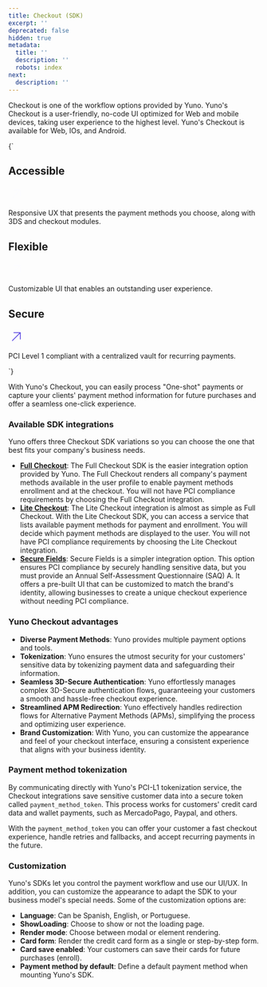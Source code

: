 ```yaml
---
title: Checkout (SDK)
excerpt: ''
deprecated: false
hidden: true
metadata:
  title: ''
  description: ''
  robots: index
next:
  description: ''
---
```

Checkout is one of the workflow options provided by Yuno. Yuno's Checkout is a user-friendly, no-code UI optimized for Web and mobile devices, taking user experience to the highest level. Yuno's Checkout is available for Web, IOs, and Android.

<HTMLBlock>{`
<body>
  <section class="starting_cards">
    <div class="checkoutsdk_shelf">
      <a class="item_1" onclick="window.location='get-your-api-credentials';">
        <div class="content">
          <div class="svg_container">
            <h2>Accessible</h2>
            <svg class="arrow" xmlns="http://www.w3.org/2000/svg" width="32" height="32" viewBox="0 0 32 32" fill="none">
              <path d="M24.75 8V21C24.75 21.1989 24.671 21.3897 24.5303 21.5303C24.3896 21.671 24.1989 21.75 24 21.75C23.8011 21.75 23.6103 21.671 23.4696 21.5303C23.329 21.3897 23.25 21.1989 23.25 21V9.81L8.52997 24.53C8.38779 24.6625 8.19975 24.7346 8.00545 24.7312C7.81115 24.7277 7.62576 24.649 7.48835 24.5116C7.35093 24.3742 7.27222 24.1888 7.26879 23.9945C7.26537 23.8002 7.33749 23.6122 7.46997 23.47L22.19 8.75H11C10.8011 8.75 10.6103 8.67098 10.4696 8.53033C10.329 8.38968 10.25 8.19891 10.25 8C10.25 7.80109 10.329 7.61032 10.4696 7.46967C10.6103 7.32902 10.8011 7.25 11 7.25H24C24.1989 7.25 24.3896 7.32902 24.5303 7.46967C24.671 7.61032 24.75 7.80109 24.75 8Z" fill="#FCFCFF"/>
            </svg>
          </div>
          <p>
            Responsive UX that presents the payment methods you choose, along with 3DS and checkout modules.
          </p>
        </div>
      </a>
      <a class="item_2" onclick="window.location='set-up-initial-connections';">
        <div class="content">
          <div class="svg_container">
            <h2>Flexible</h2>
            <svg class="arrow" xmlns="http://www.w3.org/2000/svg" width="32" height="32" viewBox="0 0 32 32" fill="none">
              <path d="M24.75 8V21C24.75 21.1989 24.671 21.3897 24.5303 21.5303C24.3896 21.671 24.1989 21.75 24 21.75C23.8011 21.75 23.6103 21.671 23.4696 21.5303C23.329 21.3897 23.25 21.1989 23.25 21V9.81L8.52997 24.53C8.38779 24.6625 8.19975 24.7346 8.00545 24.7312C7.81115 24.7277 7.62576 24.649 7.48835 24.5116C7.35093 24.3742 7.27222 24.1888 7.26879 23.9945C7.26537 23.8002 7.33749 23.6122 7.46997 23.47L22.19 8.75H11C10.8011 8.75 10.6103 8.67098 10.4696 8.53033C10.329 8.38968 10.25 8.19891 10.25 8C10.25 7.80109 10.329 7.61032 10.4696 7.46967C10.6103 7.32902 10.8011 7.25 11 7.25H24C24.1989 7.25 24.3896 7.32902 24.5303 7.46967C24.671 7.61032 24.75 7.80109 24.75 8Z" fill="#FCFCFF"/>
            </svg>
          </div>
          <p>
            Customizable UI that enables an outstanding user experience.
          </p>
        </div>
      </a>
      <a class="item_3" onclick="window.location='set-up-initial-connections';">
        <div class="content">
          <div class="svg_container">
            <h2>Secure</h2>
            <svg class="arrow" xmlns="http://www.w3.org/2000/svg" width="32" height="32" viewBox="0 0 32 32" fill="none">
              <path d="M24.75 8V21C24.75 21.1989 24.671 21.3897 24.5303 21.5303C24.3896 21.671 24.1989 21.75 24 21.75C23.8011 21.75 23.6103 21.671 23.4696 21.5303C23.329 21.3897 23.25 21.1989 23.25 21V9.81L8.52997 24.53C8.38779 24.6625 8.19975 24.7346 8.00545 24.7312C7.81115 24.7277 7.62576 24.649 7.48835 24.5116C7.35093 24.3742 7.27222 24.1888 7.26879 23.9945C7.26537 23.8002 7.33749 23.6122 7.46997 23.47L22.19 8.75H11C10.8011 8.75 10.6103 8.67098 10.4696 8.53033C10.329 8.38968 10.25 8.19891 10.25 8C10.25 7.80109 10.329 7.61032 10.4696 7.46967C10.6103 7.32902 10.8011 7.25 11 7.25H24C24.1989 7.25 24.3896 7.32902 24.5303 7.46967C24.671 7.61032 24.75 7.80109 24.75 8Z" fill="#513CE1"/>
            </svg>
          </div>
          <p>
            PCI Level 1 compliant with a centralized vault for recurring payments.
          </p>
        </div>
      </a>
    </div>
  </section>
  
</body>
`}</HTMLBlock>

With Yuno's Checkout, you can easily process "One-shot" payments or capture your clients' payment method information for future purchases and offer a seamless one-click experience.

### Available SDK integrations

Yuno offers three Checkout SDK variations so you can choose the one that best fits your company's business needs. 

* [**Full Checkout**](doc:the-ultimate-checkout-full): The Full Checkout SDK is the easier integration option provided by Yuno. The Full Checkout renders all company's payment methods available in the user profile to enable payment methods enrollment and at the checkout. You will not have PCI compliance requirements by choosing the Full Checkout integration.
* [**Lite Checkout**](doc:the-ultimate-checkout-lite): The Lite Checkout integration is almost as simple as Full Checkout. With the Lite Checkout SDK, you can access a service that lists available payment methods for payment and enrollment. You will decide which payment methods are displayed to the user. You will not have PCI compliance requirements by choosing the Lite Checkout integration.
* [**Secure Fields**](doc:secure-fields): Secure Fields is a simpler integration option. This option ensures PCI compliance by securely handling sensitive data, but you must provide an Annual Self-Assessment Questionnaire (SAQ) A. It offers a pre-built UI that can be customized to match the brand's identity, allowing businesses to create a unique checkout experience without needing PCI compliance.

### Yuno Checkout advantages

* **Diverse Payment Methods**: Yuno provides multiple payment options and tools.
* **Tokenization**: Yuno ensures the utmost security for your customers' sensitive data by tokenizing payment data and safeguarding their information.
* **Seamless 3D-Secure Authentication**: Yuno effortlessly manages complex 3D-Secure authentication flows, guaranteeing your customers a smooth and hassle-free checkout experience.
* **Streamlined APM Redirection**: Yuno effectively handles redirection flows for Alternative Payment Methods (APMs), simplifying the process and optimizing user experience.
* **Brand Customization**: With Yuno, you can customize the appearance and feel of your checkout interface, ensuring a consistent experience that aligns with your business identity.

### Payment method tokenization

By communicating directly with Yuno's PCI-L1 tokenization service, the Checkout integrations save sensitive customer data into a secure token called `payment_method_token`. This process works for customers' credit card data and wallet payments, such as MercadoPago, Paypal, and others. 

With the `payment_method_token` you can offer your customer a fast checkout experience, handle retries and fallbacks, and accept recurring payments in the future.

### Customization

Yuno's SDKs let you control the payment workflow and use our UI/UX. In addition, you can customize the appearance to adapt the SDK to your business model's special needs. Some of the customization options are:

* **Language**: Can be Spanish, English, or Portuguese. 
* **ShowLoading**: Choose to show or not the loading page. 
* **Render mode**: Choose between modal or element rendering.
* **Card form**: Render the credit card form as a single or step-by-step form.
* **Card save enabled**: Your customers can save their cards for future purchases (enroll).
* **Payment method by default**: Define a default payment method when mounting Yuno's SDK.
